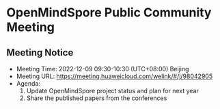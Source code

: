 # OpenMindSpore Public Community Meeting

## Meeting Notice
- Meeting Time: 2022-12-09 09:30-10:30 (UTC+08:00) Beijing
- Meeting URL:  https://meeting.huaweicloud.com/welink/#/j/98042905
- Agenda:
    1. Update OpenMindSpore project status and plan for next year
    2. Share the published papers from the conferences